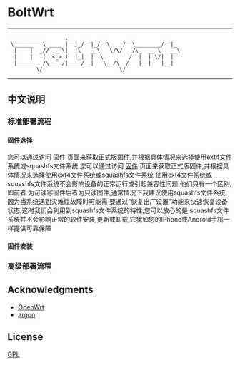 # BoltWrt

 -----------------------------------------------------
     __________       .__   __   __      __          __   
     \______   \ ____ |  |_/  |_/  \    /  \________/  |_ 
      |    |  _//  _ \|  |\   __\   \/\/   /\_  __ \   __\
      |    |   (  <_> )  |_|  |  \        /  |  | \/|  |  
      |______  /\____/|____/__|   \__/\  /   |__|   |__|  
             \/                        \/                 
                                      
 -----------------------------------------------------

## 中文说明

### 标准部署流程

#### 固件选择

您可以通过访问 固件 页面来获取正式版固件,并根据具体情况来选择使用ext4文件系统或squashfs文件系统
您可以通过访问 [固件](https://github.com/Morton-L/BoltWrt/releases) 页面来获取正式版固件,并根据具体情况来选择使用ext4文件系统或squashfs文件系统
使用ext4文件系统或squashfs文件系统不会影响设备的正常运行或引起兼容性问题,他们只有一个区别,即前者
为可读写固件后者为只读固件,通常情况下我建议使用squashfs文件系统,因为当系统遇到灾难性故障时可能需
要通过"恢复出厂设置"功能来快速恢复设备状态,这时我们会利用到squashfs文件系统的特性,您可以放心的是
squashfs文件系统并不会影响正常的软件安装,更新或卸载,它犹如您的IPhone或Android手机一样提供可靠保障

#### 固件安装



### 高级部署流程




## Acknowledgments

- [OpenWrt](https://github.com/openwrt/openwrt)
- [argon](https://github.com/jerrykuku/luci-theme-argon)

## License

[GPL](https://github.com/Morton-L/BoltWrt/blob/main/LICENSE)
